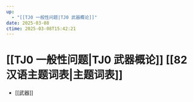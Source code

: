 ```yaml
---
up:
  - "[[TJ0 一般性问题|TJ0 武器概论]]"
date: 2025-03-08
ctime: 2025-03-08T15:42:21
---
```


# [[TJ0 一般性问题|TJ0 武器概论]] [[82 汉语主题词表|主题词表]]

- [[武器]]

